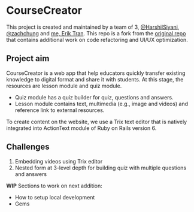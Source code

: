 # CourseCreator
This project is created and maintained by a team of 3, [@HarshilSiyani](https://github.com/HarshilSiyani), [@zachchung](https://github.com/zachchung) and [me, Erik Tran](https://github.com/erik-trantt). This repo is a fork from the [original repo](https://github.com/HarshilSiyani/CourseCreator) that contains additional work  on code refactoring and UI/UX optimization.

## Project aim
CourseCreator is a web app that help educators quickly transfer existing knowledge to digital format and share it with students. At this stage, the resources are lesson module and quiz module. 

- Quiz module has a quiz builder for quiz, questions and answers.
- Lesson module contains text, multimedia (e.g., image and videos) and reference link to external resources.

To create content on the website, we use a Trix text editor that is natively integrated into ActionText module of Ruby on Rails version 6.

## Challenges
1. Embedding videos using Trix editor
1. Nested form at 3-level depth for building quiz with multiple questions and answers

**WIP**
Sections to work on next addition:
- How to setup local development
- Gems
